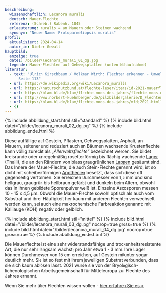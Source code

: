 ```yaml
---
beschreibung:
  wissenschaftlich: Lecanora muralis
  deutsch: Mauer-Flechte
  referenz: (Schreb.) Rabenh. 1845
  erlaeuterung: muralis = an Mauern oder Steinen wachsend
  synonym: "Neuer Name: Protoparmeliopsis muralis"
profil:
  aktualisiert: 2024-04-14
  autor_in: Dieter Gewalt
hauptbild:
  anzeige: true
  datei: /bilder/lecanora_murali_01_dg.jpg
  legende: Mauer-Flechten auf Gehwegsplatten (unten Nahaufnahme)
literatur:
  - text: "Ulrich Kirschbaum / Volkmar Wirth: Flechten erkennen - Umwelt bewerten,
      Seite 113"
  - url: https://de.wikipedia.org/wiki/Lecanora_muralis
  - url: https://naturschutzbund.at/flechte-leser/items/id-2021-mauerflechte.html
  - url: https://blam-bl.de/blam/flechte-moos-des-jahres/flechte-moos-des-jahres-ueberblick.html
  - url: http://www.norbert-kuehnberger.de/pilzbildergalerie/D_Flechten-Lichenes_-_226_Arten/index.htm
  - url: https://blam-bl.de/blam/flechte-moos-des-jahres/mfdj2021.html?lang=de
  - {}
---
```

{% include abbildung_start.html stil="standard" %}
{% include bild.html datei="/bilder/lecanora_murali_02_dg.jpg" %}
{% include abbildung_ende.html %}

Diese auffällige auf Gestein, Pflastern, Gehwegsplatten, Asphalt, an Mauern, seltener und reduziert auch an Bäumen wachsende Krustenflechte kann völlig zurecht als „*Allerweltsflechte“* bezeichnet werden. Sie bildet kreisrunde oder unregelmäßig rosettenförmig bis flächig wachsende [Lager](Lager "Glossar") (Thalli), die an den Rändern von blass graugrünlichen [Lappen](Lappen "Glossar") gesäumt sind. Das Innere der Mauer-Flechte, die auch Stein-Flechte genannt wird, ist so dicht mit scheibenförmigen [Apothecien](Apothecien "Glossar") besetzt, dass sich diese oft gegenseitig verformen. Sie erreichen Durchmesser von 1,5 mm und sind hellgrau, graugrün bis hellbraun gefärbt und dunkeln beim Altern, obwohl das in ihnen gebildete Sporenpulver weiß ist. Einzelne Ascosporen messen 10 - 15 x 4,5 µm. Obwohl die Mauer-Flechte sowohl optisch als auch vom Substrat und ihrer Häufigkeit her kaum mit anderen Flechten verwechselt werden kann, sei auch eine makrochemische Farbreaktion genannt: mit Kalilauge (KOH) negativ oder gelblich.

{% include abbildung_start.html stil="mittel" %}
{% include bild.html datei="/bilder/lecanora_murali_03_dg.jpg" nocrop=true gross=true %}
{% include bild.html datei="/bilder/lecanora_murali_04_dg.jpg" nocrop=true gross=true %}
{% include abbildung_ende.html %}

Die Mauerflechte ist eine sehr widerstandsfähige und trockenheitsresistente Art, die nur sehr langsam wächst; pro Jahr etwa 1 - 3 mm. Ihre Lager können Durchmesser von 15 cm erreichen, auf Gestein mitunter sogar deutlich mehr. Sie ist so fest mit ihrem jeweiligen Substrat verbunden, dass sie sich kaum ablösen lässt. 2021 wurde sie von der Bryologisch-lichenologischen Arbeitsgemeinschaft für Mitteleuropa zur Flechte des Jahres ernannt.

Wenn Sie mehr über Flechten wissen wollen - [hier erfahren Sie es >](/verwandt/flechten)